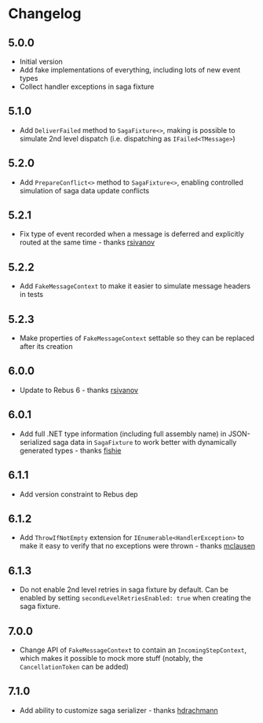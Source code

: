 # Changelog

## 5.0.0
* Initial version
* Add fake implementations of everything, including lots of new event types
* Collect handler exceptions in saga fixture

## 5.1.0
* Add `DeliverFailed` method to `SagaFixture<>`, making is possible to simulate 2nd level dispatch (i.e. dispatching as `IFailed<TMessage>`)

## 5.2.0
* Add `PrepareConflict<>` method to `SagaFixture<>`, enabling controlled simulation of saga data update conflicts

## 5.2.1
* Fix type of event recorded when a message is deferred and explicitly routed at the same time - thanks [rsivanov]

## 5.2.2
* Add `FakeMessageContext` to make it easier to simulate message headers in tests

## 5.2.3
* Make properties of `FakeMessageContext` settable so they can be replaced after its creation

## 6.0.0
* Update to Rebus 6 - thanks [rsivanov]

## 6.0.1
* Add full .NET type information (including full assembly name) in JSON-serialized saga data in `SagaFixture` to work better with dynamically generated types - thanks [fishie]

## 6.1.1
* Add version constraint to Rebus dep

## 6.1.2
* Add `ThrowIfNotEmpty` extension for `IEnumerable<HandlerException>` to make it easy to verify that no exceptions were thrown - thanks [mclausen]

## 6.1.3
* Do not enable 2nd level retries in saga fixture by default. Can be enabled by setting `secondLevelRetriesEnabled: true` when creating the saga fixture.

## 7.0.0
* Change API of `FakeMessageContext` to contain an `IncomingStepContext`, which makes it possible to mock more stuff (notably, the `CancellationToken` can be added)

## 7.1.0
* Add ability to customize saga serializer - thanks [hdrachmann]

[fishie]: https://github.com/fishie
[hdrachmann]: https://github.com/hdrachmann
[mclausen]: https://github.com/mclausen
[rsivanov]: https://github.com/rsivanov